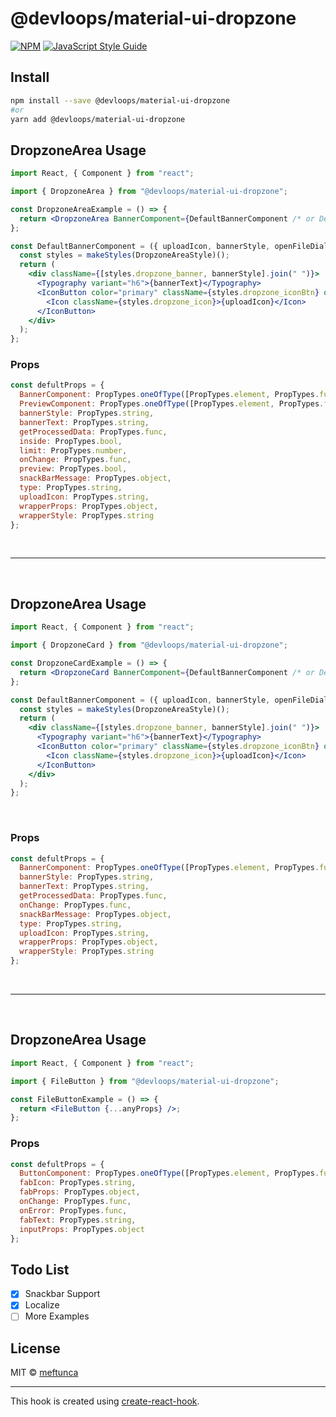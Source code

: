 # @devloops/material-ui-dropzone

>

[![NPM](https://img.shields.io/npm/v/@devloops/material-ui-dropzone.svg)](https://www.npmjs.com/package/@devloops/material-ui-dropzone)
[![JavaScript Style Guide](https://img.shields.io/badge/code_style-standard-brightgreen.svg)](https://standardjs.com)

## Install

```bash
npm install --save @devloops/material-ui-dropzone
#or
yarn add @devloops/material-ui-dropzone
```

## DropzoneArea Usage

```jsx
import React, { Component } from "react";

import { DropzoneArea } from "@devloops/material-ui-dropzone";

const DropzoneAreaExample = () => {
  return <DropzoneArea BannerComponent={DefaultBannerComponent /* or Default Comp*/} />;
};

const DefaultBannerComponent = ({ uploadIcon, bannerStyle, openFileDialog, bannerText }) => {
  const styles = makeStyles(DropzoneAreaStyle)();
  return (
    <div className={[styles.dropzone_banner, bannerStyle].join(" ")}>
      <Typography variant="h6">{bannerText}</Typography>
      <IconButton color="primary" className={styles.dropzone_iconBtn} onClick={openFileDialog}>
        <Icon className={styles.dropzone_icon}>{uploadIcon}</Icon>
      </IconButton>
    </div>
  );
};
```

### Props

```js
const defultProps = {
  BannerComponent: PropTypes.oneOfType([PropTypes.element, PropTypes.func]),
  PreviewComponent: PropTypes.oneOfType([PropTypes.element, PropTypes.func]),
  bannerStyle: PropTypes.string,
  bannerText: PropTypes.string,
  getProcessedData: PropTypes.func,
  inside: PropTypes.bool,
  limit: PropTypes.number,
  onChange: PropTypes.func,
  preview: PropTypes.bool,
  snackBarMessage: PropTypes.object,
  type: PropTypes.string,
  uploadIcon: PropTypes.string,
  wrapperProps: PropTypes.object,
  wrapperStyle: PropTypes.string
};
```

<br/>
<hr/>
<br/>

## DropzoneArea Usage

```jsx
import React, { Component } from "react";

import { DropzoneCard } from "@devloops/material-ui-dropzone";

const DropzoneCardExample = () => {
  return <DropzoneCard BannerComponent={DefaultBannerComponent /* or Default Comp*/} />;
};

const DefaultBannerComponent = ({ uploadIcon, bannerStyle, openFileDialog, bannerText }) => {
  const styles = makeStyles(DropzoneAreaStyle)();
  return (
    <div className={[styles.dropzone_banner, bannerStyle].join(" ")}>
      <Typography variant="h6">{bannerText}</Typography>
      <IconButton color="primary" className={styles.dropzone_iconBtn} onClick={openFileDialog}>
        <Icon className={styles.dropzone_icon}>{uploadIcon}</Icon>
      </IconButton>
    </div>
  );
};
```

<br/>

### Props

```js
const defultProps = {
  BannerComponent: PropTypes.oneOfType([PropTypes.element, PropTypes.func]),
  bannerStyle: PropTypes.string,
  bannerText: PropTypes.string,
  getProcessedData: PropTypes.func,
  onChange: PropTypes.func,
  snackBarMessage: PropTypes.object,
  type: PropTypes.string,
  uploadIcon: PropTypes.string,
  wrapperProps: PropTypes.object,
  wrapperStyle: PropTypes.string
};
```

<br/>
<hr/>
<br/>

## DropzoneArea Usage

```jsx
import React, { Component } from "react";

import { FileButton } from "@devloops/material-ui-dropzone";

const FileButtonExample = () => {
  return <FileButton {...anyProps} />;
};
```

### Props

```js
const defultProps = {
  ButtonComponent: PropTypes.oneOfType([PropTypes.element, PropTypes.func, PropTypes.elementType]),
  fabIcon: PropTypes.string,
  fabProps: PropTypes.object,
  onChange: PropTypes.func,
  onError: PropTypes.func,
  fabText: PropTypes.string,
  inputProps: PropTypes.object
};
```

## Todo List

- [x] Snackbar Support
- [x] Localize
- [ ] More Examples

## License

MIT © [meftunca](https://github.com/material-ui-dropzone)

---

This hook is created using [create-react-hook](https://github.com/hermanya/create-react-hook).
